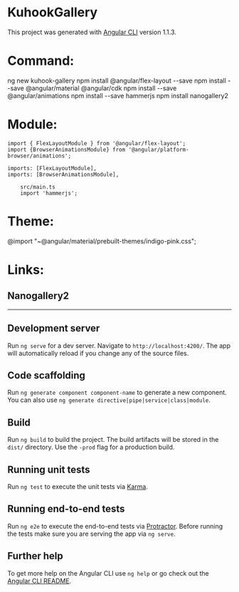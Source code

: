 # KuhookGallery

This project was generated with [Angular CLI](https://github.com/angular/angular-cli) version 1.1.3.

# Command:
ng new kuhook-gallery
npm install @angular/flex-layout --save
npm install --save @angular/material @angular/cdk
npm install --save @angular/animations
npm install --save hammerjs
npm install nanogallery2

# Module:
    import { FlexLayoutModule } from '@angular/flex-layout';
    import {BrowserAnimationsModule} from '@angular/platform-browser/animations';

    imports: [FlexLayoutModule],
    imports: [BrowserAnimationsModule],

    	src/main.ts
        import 'hammerjs'; 

# Theme:
@import "~@angular/material/prebuilt-themes/indigo-pink.css";

# Links:
<link href="https://fonts.googleapis.com/icon?family=Material+Icons" rel="stylesheet">

Nanogallery2
----------------------------------
<!-- jQuery -->
<script  type="text/javascript"  src="https://cdnjs.cloudflare.com/ajax/libs/jquery/2.1.1/jquery.min.js"></script>
<!-- nanogallery2 -->
<link    href="css/nanogallery2.min.css" rel="stylesheet" type="text/css">
<script  type="text/javascript">src="jquery.nanogallery2.min.js"></script>

------------------------------------------

## Development server

Run `ng serve` for a dev server. Navigate to `http://localhost:4200/`. The app will automatically reload if you change any of the source files.

## Code scaffolding

Run `ng generate component component-name` to generate a new component. You can also use `ng generate directive|pipe|service|class|module`.

## Build

Run `ng build` to build the project. The build artifacts will be stored in the `dist/` directory. Use the `-prod` flag for a production build.

## Running unit tests

Run `ng test` to execute the unit tests via [Karma](https://karma-runner.github.io).

## Running end-to-end tests

Run `ng e2e` to execute the end-to-end tests via [Protractor](http://www.protractortest.org/).
Before running the tests make sure you are serving the app via `ng serve`.

## Further help

To get more help on the Angular CLI use `ng help` or go check out the [Angular CLI README](https://github.com/angular/angular-cli/blob/master/README.md).
